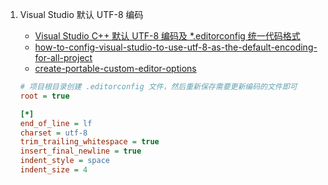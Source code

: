 1. Visual Studio 默认 UTF-8 编码

    - [Visual Studio C++ 默认 UTF-8 编码及 \*.editorconfig 统一代码格式 ](https://www.cnblogs.com/mechanicoder/p/16894144.html)
    - [how-to-config-visual-studio-to-use-utf-8-as-the-default-encoding-for-all-project](https://stackoverflow.com/questions/41335199/how-to-config-visual-studio-to-use-utf-8-as-the-default-encoding-for-all-project)
    - [create-portable-custom-editor-options](https://learn.microsoft.com/en-us/visualstudio/ide/create-portable-custom-editor-options?view=vs-2019)

    ```ini
    # 项目根目录创建 .editorconfig 文件，然后重新保存需要更新编码的文件即可
    root = true

    [*]
    end_of_line = lf
    charset = utf-8
    trim_trailing_whitespace = true
    insert_final_newline = true
    indent_style = space
    indent_size = 4
    ```
